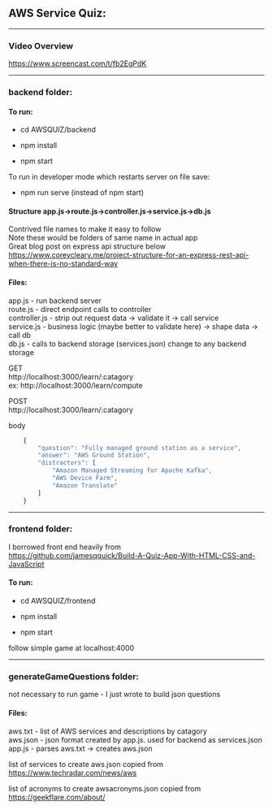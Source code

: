## **AWS Service Quiz:**

---


### Video Overview
https://www.screencast.com/t/fb2EgPdK


---


### backend folder:

#### To run:

- cd AWSQUIZ/backend

- npm install

- npm start

To run in developer mode which restarts server on file save:<br/>
- npm run serve (instead of npm start)

#### Structure app.js->route.js->controller.js->service.js->db.js <br/>
Contrived file names to make it easy to follow<br/>
Note these would be folders of same name in actual app<br/>
Great blog post on express api structure below<br/>
https://www.coreycleary.me/project-structure-for-an-express-rest-api-when-there-is-no-standard-way

#### Files:
app.js - run backend server<br/>
route.js - direct endpoint calls to controller<br/>
controller.js - strip out request data -> validate it -> call service<br/>
service.js - business logic (maybe better to validate here) -> shape data -> call db<br/>
db.js - calls to backend storage (services.json) change to any backend storage<br/>


GET <br/>
http://localhost:3000/learn/:catagory<br/>
ex:
http://localhost:3000/learn/compute


POST <br/>
http://localhost:3000/learn/:catagory <br/>

body<br/>
```javascript 
    {
        "question": "Fully managed ground station as a service",
        "answer": "AWS Ground Station",
        "distractors": [
            "Amazon Managed Streaming for Apache Kafka",
            "AWS Device Farm",
            "Amazon Translate"
        ]
    }
```
---


### frontend folder:

I borrowed front end heavily from<br/>
https://github.com/jamesqquick/Build-A-Quiz-App-With-HTML-CSS-and-JavaScript

#### To run:

- cd AWSQUIZ/frontend

- npm install

- npm start

follow simple game at localhost:4000

---

### generateGameQuestions folder:
not necessary to run game - I just wrote to build json questions

#### Files:
aws.txt - list of AWS services and descriptions by catagory<br/>
aws.json - json format created by app.js. used for backend as services.json<br/>
app.js - parses aws.txt -> creates aws.json

list of services to create aws.json copied from<br/>
https://www.techradar.com/news/aws

list of acronyms to create awsacronyms.json copied from<br/>
https://geekflare.com/about/